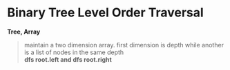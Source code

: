 # Binary Tree Level Order Traversal

**Tree, Array**

> maintain a two dimension array. first dimension is depth while another is a list of nodes in the same depth  
> **dfs root.left and dfs root.right**  

